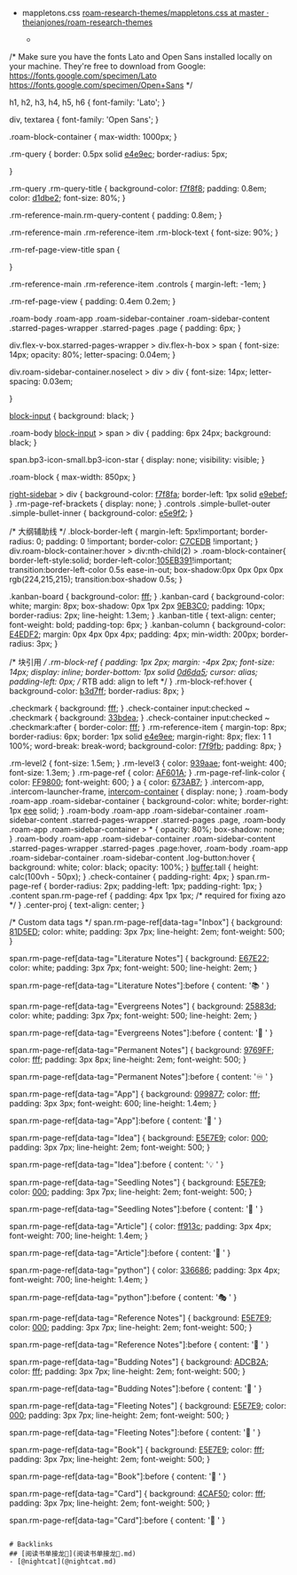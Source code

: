 - mappletons.css [roam-research-themes/mappletons.css at master · theianjones/roam-research-themes](https://github.com/theianjones/roam-research-themes/blob/master/mappletons.css)
    - ```css
/*  Make sure you have the fonts Lato and Open Sans installed locally on your machine.
They're free to download from Google:
https://fonts.google.com/specimen/Lato
https://fonts.google.com/specimen/Open+Sans  */

h1,
h2,
h3,
h4,
h5,
h6 {
  font-family: 'Lato';
}

div,
textarea {
  font-family: 'Open Sans';
}

.roam-block-container {
    max-width: 1000px;
}

.rm-query {
    border: 0.5px solid [e4e9ec](e4e9ec.md);
    border-radius: 5px;
    
}

.rm-query .rm-query-title {
    background-color: [f7f8f8](f7f8f8.md);
    padding: 0.8em;
    color: [d1dbe2](d1dbe2.md);
    font-size: 80%;
}

.rm-reference-main.rm-query-content {
    padding: 0.8em;
}

.rm-reference-main .rm-reference-item .rm-block-text {
    font-size: 90%;
}

.rm-ref-page-view-title span {
    
}

.rm-reference-main .rm-reference-item .controls {
    margin-left: -1em;
}

.rm-ref-page-view {
    padding: 0.4em 0.2em;
}


.roam-body .roam-app .roam-sidebar-container .roam-sidebar-content .starred-pages-wrapper .starred-pages .page {
    padding: 6px;
}

div.flex-v-box.starred-pages-wrapper > div.flex-h-box > span {
    font-size: 14px;
    opacity: 80%;
    letter-spacing: 0.04em;
}

div.roam-sidebar-container.noselect > div > div {
    font-size: 14px;
    letter-spacing: 0.03em;
    
}

[block-input](block-input.md) {
    background: black;
}

.roam-body [block-input](block-input.md) > span > div {
    padding: 6px 24px;
    background: black;
}

span.bp3-icon-small.bp3-icon-star {
    display: none;
    visibility: visible;
}

.roam-block {
    max-width: 850px;
}

[right-sidebar](right-sidebar.md) > div {
    background-color: [f7f8fa](f7f8fa.md);
    border-left: 1px solid [e9ebef](e9ebef.md);
}
.rm-page-ref-brackets {
    display: none;
}
.controls .simple-bullet-outer .simple-bullet-inner {
    background-color: [e5e9f2](e5e9f2.md);
}


/* 大纲辅助线 */
.block-border-left {
    margin-left: 5px!important;
    border-radius: 0;
    padding: 0 !important;
    border-color: [C7CEDB](C7CEDB.md) !important;
}
div.roam-block-container:hover > div:nth-child(2) > .roam-block-container{
    border-left-style:solid;
    border-left-color:[105EB391](105EB391.md)!important;
    transition:border-left-color 0.5s ease-in-out;
    box-shadow:0px 0px 0px 0px rgb(224,215,215);
    transition:box-shadow 0.5s;
}

.kanban-board {
    background-color: [fff](fff.md);
}
.kanban-card {
    background-color: white;
    margin: 8px;
    box-shadow: 0px 1px 2px [9EB3C0](9EB3C0.md);
    padding: 10px;
    border-radius: 2px;
    line-height: 1.3em;
}
.kanban-title {
    text-align: center;
    font-weight: bold;
    padding-top: 6px;
}
.kanban-column {
    background-color: [E4EDF2](E4EDF2.md);
    margin: 0px 4px 0px 4px;
    padding: 4px;
    min-width: 200px;
    border-radius: 3px;
}

/* 块引用 */
.rm-block-ref {
    padding: 1px 2px;
    margin: -4px 2px;
    font-size: 14px;
    display: inline;
    border-bottom: 1px solid [0d6da5](0d6da5.md);
    cursor: alias;
    padding-left: 0px;
    /* RTB add: align to left */
}
.rm-block-ref:hover {
    background-color: [b3d7ff](b3d7ff.md);
    border-radius: 8px;
}




.checkmark {
    background: [fff](fff.md);
}
.check-container input:checked ~ .checkmark {
    background: [33bdea](33bdea.md);
}
.check-container input:checked ~ .checkmark:after {
    border-color: [fff](fff.md);
}
.rm-reference-item {
    margin-top: 8px;
    border-radius: 6px;
    border: 1px solid [e4e9ee](e4e9ee.md);
    margin-right: 8px;
    flex: 1 1 100%;
    word-break: break-word;
    background-color: [f7f9fb](f7f9fb.md);
    padding: 8px;
}

.rm-level2 {
    font-size: 1.5em;
}
.rm-level3 {
    color: [939aae](939aae.md);
    font-weight: 400;
    font-size: 1.3em;
}
.rm-page-ref {
    color: [AF601A](AF601A.md);
}
.rm-page-ref-link-color {
    color: [FF9800](FF9800.md);
    font-weight: 600;
}
a {
    color: [673AB7](673AB7.md);
}
.intercom-app,
.intercom-launcher-frame,
[intercom-container](intercom-container.md) {
    display: none;
}
.roam-body .roam-app .roam-sidebar-container {
    background-color: white;
    border-right: 1px [eee](eee.md) solid;
}
.roam-body .roam-app .roam-sidebar-container .roam-sidebar-content .starred-pages-wrapper .starred-pages .page,
.roam-body .roam-app .roam-sidebar-container > * {
    opacity: 80%;
    box-shadow: none;
}
.roam-body .roam-app .roam-sidebar-container .roam-sidebar-content .starred-pages-wrapper .starred-pages .page:hover,
.roam-body .roam-app .roam-sidebar-container .roam-sidebar-content .log-button:hover {
    background: white;
    color: black;
    opacity: 100%;
}
[buffer](buffer.md).tall {
    height: calc(100vh - 50px);
}
.check-container {
    padding-right: 4px;
}
span.rm-page-ref {
    border-radius: 2px;
    padding-left: 1px;
    padding-right: 1px;
}
.content span.rm-page-ref {
    padding: 4px 1px 1px;
    /* required for fixing azo */
}
.center-proj {
    text-align: center;
}


/* Custom data tags */
span.rm-page-ref[data-tag="Inbox"] {
    background: [81D5ED](81D5ED.md);
    color: white;
    padding: 3px 7px;
    line-height: 2em;
    font-weight: 500;
}

span.rm-page-ref[data-tag="Literature Notes"] {
    background: [E67E22](E67E22.md);
    color: white;
    padding: 3px 7px;
    font-weight: 500;
    line-height: 2em;
}

span.rm-page-ref[data-tag="Literature Notes"]:before {
    content: '📚 '
}

span.rm-page-ref[data-tag="Evergreens Notes"] {
    background: [25883d](25883d.md);
    color: white;
    padding: 3px 7px;
    font-weight: 500;
    line-height: 2em;
}

span.rm-page-ref[data-tag="Evergreens Notes"]:before {
    content: '🌲 '
}

span.rm-page-ref[data-tag="Permanent Notes"] {
    background: [9769FF](9769FF.md);
    color: [fff](fff.md);
    padding: 3px 8px;
    line-height: 2em;
    font-weight: 500;
}

span.rm-page-ref[data-tag="Permanent Notes"]:before {
    content: '♾️ '
}

span.rm-page-ref[data-tag="App"] {
    background: [099877](099877.md);
    color: [fff](fff.md);
    padding: 3px 3px;
    font-weight: 600;
    line-height: 1.4em;
}

span.rm-page-ref[data-tag="App"]:before {
    content: '🔨 '
}

span.rm-page-ref[data-tag="Idea"] {
    background: [E5E7E9](E5E7E9.md);
    color: [000](000.md);
    padding: 3px 7px;
    line-height: 2em;
    font-weight: 500;
}

span.rm-page-ref[data-tag="Idea"]:before {
    content: '💡 '
}

span.rm-page-ref[data-tag="Seedling Notes"] {
    background: [E5E7E9](E5E7E9.md);
    color: [000](000.md);
    padding: 3px 7px;
    line-height: 2em;
    font-weight: 500;
}

span.rm-page-ref[data-tag="Seedling Notes"]:before {
    content: '🌱 '
}

span.rm-page-ref[data-tag="Article"] {
    color: [ff913c](ff913c.md);
    padding: 3px 4px;
    font-weight: 700;
    line-height: 1.4em;
}

span.rm-page-ref[data-tag="Article"]:before {
    content: '📄 '
}

span.rm-page-ref[data-tag="python"] {
    color: [336686](336686.md);
    padding: 3px 4px;
    font-weight: 700;
    line-height: 1.4em;
}

span.rm-page-ref[data-tag="python"]:before {
    content: '🎭 '
}

span.rm-page-ref[data-tag="Reference Notes"] {
    background: [E5E7E9](E5E7E9.md);
    color: [000](000.md);
    padding: 3px 7px;
    line-height: 2em;
    font-weight: 500;
}

span.rm-page-ref[data-tag="Reference Notes"]:before {
    content: '🔗 '
}

span.rm-page-ref[data-tag="Budding Notes"] {
    background: [ADCB2A](ADCB2A.md);
    color: [fff](fff.md);
    padding: 3px 7px;
    line-height: 2em;
    font-weight: 500;
}

span.rm-page-ref[data-tag="Budding Notes"]:before {
    content: '🍏 '
}

span.rm-page-ref[data-tag="Fleeting Notes"] {
    background: [E5E7E9](E5E7E9.md);
    color: [000](000.md);
    padding: 3px 7px;
    line-height: 2em;
    font-weight: 500;
}

span.rm-page-ref[data-tag="Fleeting Notes"]:before {
    content: '💭 '
}

span.rm-page-ref[data-tag="Book"] {
    background: [E5E7E9](E5E7E9.md);
    color: [fff](fff.md);
    padding: 3px 7px;
    line-height: 2em;
    font-weight: 500;
}

span.rm-page-ref[data-tag="Book"]:before {
    content: '📖 '
}

span.rm-page-ref[data-tag="Card"] {
    background: [4CAF50](4CAF50.md);
    color: [fff](fff.md);
    padding: 3px 7px;
    line-height: 2em;
    font-weight: 500;
}

span.rm-page-ref[data-tag="Card"]:before {
    content: '🧩 '
}
```

# Backlinks
## [阅读书单接龙🐲](阅读书单接龙🐲.md)
- [@nightcat](@nightcat.md)

